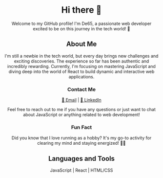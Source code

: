<h1 align="center">Hi there 👋</h1>

<p align="center">Welcome to my GitHub profile! I'm De65, a passionate web developer excited to be on this journey in the tech world! 🚀</p>

<h2 align="center">About Me</h2>

<p align="center">I'm still a newbie in the tech world, but every day brings new challenges and exciting discoveries. The experience so far has been authentic and incredibly rewarding. Currently, I'm focusing on mastering JavaScript and diving deep into the world of React to build dynamic and interactive web applications.</p>

<h3 align="center">Contact Me</h3>

<p align="center">
  <a href="mailto:kyalodiana6@gmail.com">📧 Email</a> |
  <a href="https://www.linkedin.com/in/diana-kyalo-685bab212/">🔗 LinkedIn</a>
</p>

<p align="center">Feel free to reach out to me if you have any questions or just want to chat about JavaScript or anything related to web development!</p>

<h3 align="center">Fun Fact</h3>

<p align="center">Did you know that I love running as a hobby? It's my go-to activity for clearing my mind and staying energized! 🏃‍♀️</p>

<h2 align="center">Languages and Tools</h2>

<p align="center">JavaScript | React | HTML/CSS</p>
